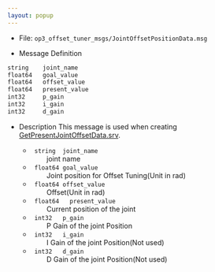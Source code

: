 ```yaml
---
layout: popup
---
```


- File: `op3_offset_tuner_msgs/JointOffsetPositionData.msg`

- Message Definition
 ```c
 string    joint_name
 float64   goal_value
 float64   offset_value
 float64   present_value
 int32     p_gain
 int32     i_gain
 int32     d_gain
 ```

- Description
This message is used when creating [GetPresentJointOffsetData.srv].  

    * ` string  joint_name`  
&emsp;&emsp; joint name  
    * ` float64 goal_value`  
&emsp;&emsp; Joint position for Offset Tuning(Unit in rad)  
    * ` float64 offset_value`  
&emsp;&emsp; Offset(Unit in rad)  
    * ` float64   present_value`  
&emsp;&emsp; Current position of the joint  
    * ` int32   p_gain`  
&emsp;&emsp; P Gain of the joint Position  
    * ` int32   i_gain`  
&emsp;&emsp; I Gain of the joint Position(Not used)  
    * ` int32   d_gain`  
&emsp;&emsp; D Gain of the joint Position(Not used)  


[GetPresentJointOffsetData.srv]: /docs/en/popup/op3_GetPresentJointOffsetData.srv/
